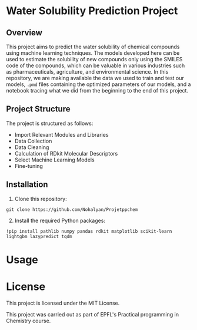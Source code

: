 #  Water Solubility Prediction Project
## Overview
This project aims to predict the water solubility of chemical compounds using machine learning techniques. The models developed here can be used to estimate the solubility of new compounds only using the SMILES code of the compounds, which can be valuable in various industries such as pharmaceuticals, agriculture, and environmental science.
In this repository, we are making available the data we used to train and test our models, `.pmd` files containing the optimized parameters of our models, and a notebook tracing what we did from the beginning to the end of this project. 

## Project Structure
The project is structured as follows:
- Import Relevant Modules and Libraries
- Data Collection
- Data Cleaning
- Calculation of RDkit Molecular Descriptors
- Select Machine Learning Models
- Fine-tuning
## Installation
1. Clone this repository:
```
git clone https://github.com/Nohalyan/Projetppchem
```
2. Install the required Python packages:
```
!pip install pathlib numpy pandas rdkit matplotlib scikit-learn lightgbm lazypredict tqdm
```
# Usage

# License
This project is licensed under the MIT License.

This project was carried out as part of EPFL's Practical programming in Chemistry course.
